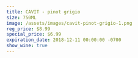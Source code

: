 ```yaml
---
title: CAVIT - pinot grigio
size: 750ML
image: /assets/images/cavit-pinot-grigio-1.png
reg_price: $8.99
special_price: $6.99
expiration_date: 2018-12-11 00:00:00 -0700
show_wine: true
---
```


